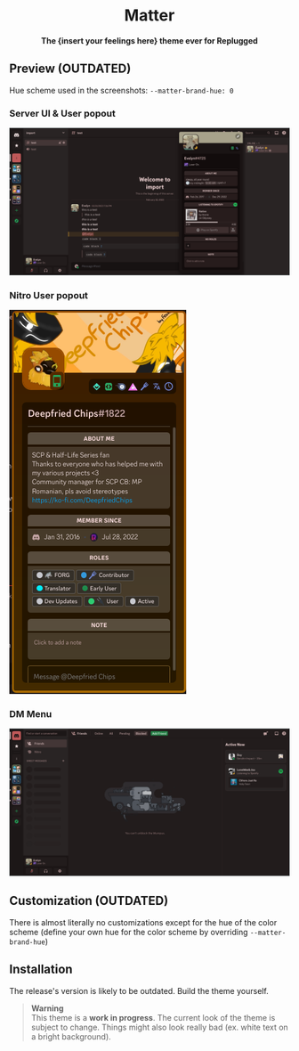 <h1 align="center">Matter</h1>
<h4 align="center">The {insert your feelings here} theme ever for Replugged</h4>

## Preview (OUTDATED)

Hue scheme used in the screenshots: `--matter-brand-hue: 0`

### Server UI & User popout

![Server UI & User popout](preview/1.png)

### Nitro User popout

![Nitro User popout](preview/2.png)

### DM Menu

![DM Menu](preview/3.png)

## Customization (OUTDATED)

There is almost literally no customizations except for the hue of the color scheme (define your own hue for the color scheme by overriding
`--matter-brand-hue`)

## Installation

The release's version is likely to be outdated. Build the theme yourself.

> **Warning**  
> This theme is a **work in progress**. The current look of the theme is subject to change. Things might also look really bad (ex. white text on a bright background).
